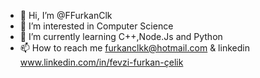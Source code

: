 - 👋 Hi, I’m @FFurkanClk
- 👀 I’m interested in Computer Science
- 🌱 I’m currently learning C++,Node.Js and Python
- 📫 How to reach me furkanclkk@hotmail.com & linkedin www.linkedin.com/in/fevzi-furkan-çelik


<!---
FFurkanClk/FFurkanClk is a ✨ special ✨ repository because its `README.md` (this file) appears on your GitHub profile.
You can click the Preview link to take a look at your changes.
--->
